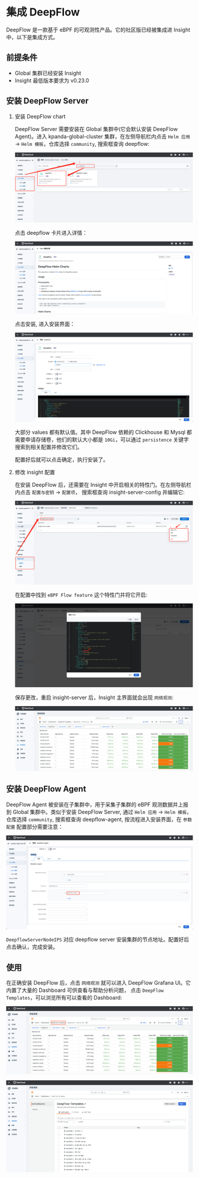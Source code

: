 # 集成 DeepFlow

DeepFlow 是一款基于 eBPF 的可观测性产品。它的社区版已经被集成进 Insight 中，以下是集成方式。

## 前提条件

- Global 集群已经安装 Insight
- Insight 最低版本要求为 v0.23.0

## 安装 DeepFlow Server

1. 安装 DeepFlow chart

    DeepFlow Server 需要安装在 Global 集群中(它会默认安装 DeepFlow Agent)。进入 kpanda-global-cluster 集群，在左侧导航栏内点击
    `Helm 应用` -> `Helm 模板`，仓库选择 `community`, 搜索框查询 deepflow:
    
    ![img.png](./images/deepflow_chart.png)
    
    点击 deepflow 卡片进入详情：
    
    ![img.png](./images/deepflow_chart_readme.png)
    
    点击安装, 进入安装界面：
    
    ![img.png](./images/deepflow_chart_config.png)
    
    大部分 values 都有默认值。其中 DeepFlow 依赖的 Clickhouse 和 Mysql 都需要申请存储卷，他们的默认大小都是 `10Gi`，可以通过 `persistence`
    关键字搜索到相关配置并修改它们。
    
    配置好后就可以点击确定，执行安装了。

2. 修改 insight 配置

    在安装 DeepFlow 后，还需要在 Insight 中开启相关的特性门。在左侧导航栏内点击 `配置与密钥` -> `配置项`， 搜索框查询
    insight-server-config 并编辑它:
    
    ![img.png](./images/deepflow_integ_insight_cm.png)
    
    在配置中找到 `eBPF Flow feature` 这个特性门并将它开启:
    
    ![img.png](./images/deepflow_integ_insight_cm_edit.png)
    
    保存更改，重启 insight-server 后，Insight 主界面就会出现 `网络观测`:
    
    ![img.png](./images/deepflow_ui.png)

## 安装 DeepFlow Agent

DeepFlow Agent 被安装在子集群中，用于采集子集群的 eBPF 观测数据并上报到 Global 集群中。类似于安装 DeepFlow Server, 
通过 `Helm 应用` -> `Helm 模板`，仓库选择 `community`, 搜索框查询 deepflow-agent, 按流程进入安装界面，在 `参数配置` 配置部分需要注意：

![img.png](./images/deepflow_agent_chart_config.png)


`DeepflowServerNodeIPS` 对应 deepflow server 安装集群的节点地址。配置好后点击确认，完成安装。

## 使用

在正确安装 DeepFlow 后，点击 `网络观测` 就可以进入 DeepFlow Grafana UI。它内置了大量的 Dashboard 可供查看与帮助分析问题，
点击 `DeepFlow Templates`，可以浏览所有可以查看的 Dashboard:

![img.png](./images/deepflow_ui_templates.png)

![img.png](./images/deepflow_ui_template_list.png)


